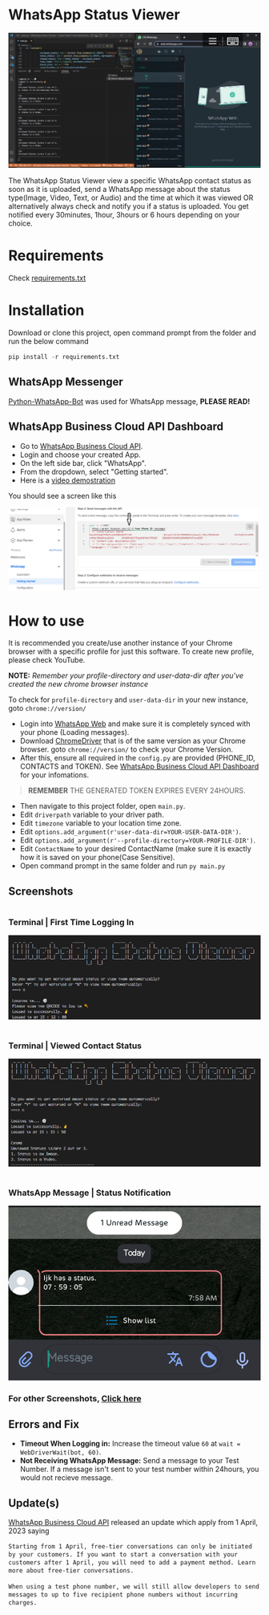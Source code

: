 # WhatsApp Status Viewer

![WhatsApp Status Checker](static/images/WhatsApp%20Status%20Checker.png)

The WhatsApp Status Viewer view a specific WhatsApp contact status as soon as it is uploaded, send a WhatsApp message about the status type(Image, Video, Text, or  Audio) and the time at which it was viewed OR alternatively always check and notify you if a status is uploaded. You get notified every 30minutes, 1hour, 3hours or 6 hours depending on your choice.

# Requirements

Check [requirements.txt]

# Installation

Download or clone this project, open command prompt from the folder and run the below command

```python
pip install -r requirements.txt
```

## WhatsApp Messenger

[Python-WhatsApp-Bot] was used for WhatsApp message, **PLEASE READ!**

## WhatsApp Business Cloud API Dashboard
  - Go to [WhatsApp Business Cloud API].
  - Login and choose your created App.
  - On the left side bar, click "WhatsApp".
  - From the dropdown, select "Getting started".
  - Here is a [video demostration](https://youtu.be/yQZsrGnJfcg)

You should see a screen like this 

![WhatsApp Business Cloud API Dashboard Image](static/images/WhatsApp%20Business%20Cloud%20API%20Dashboard.png)

# How to use

It is recommended you create/use another instance of your Chrome browser with a specific profile for just this software. To create new profile, please check YouTube. 
    
**NOTE:** *Remember your profile-directory and user-data-dir after you've created the new chrome browser instance*

To check for `profile-directory` and `user-data-dir` in your new instance, goto `chrome://version/`

  - Login into [WhatsApp Web] and make sure it is completely synced with your phone (Loading messages).
  - Download [ChromeDriver] that is of the same version as your Chrome browser. goto `chrome://version/` to check your Chrome Version.
  - After this, ensure all required in the `config.py` are provided (PHONE_ID, CONTACTS and TOKEN). See [WhatsApp Business Cloud API Dashboard] for your infomations. 
  > **REMEMBER** THE GENERATED TOKEN EXPIRES EVERY 24HOURS.
  - Then navigate to this project folder, open `main.py`.
  - Edit `driverpath` variable to your driver path.
  - Edit `timezone` variable to your location time zone.
  - Edit `options.add_argument(r'user-data-dir=YOUR-USER-DATA-DIR')`.
  - Edit `options.add_argument(r'--profile-directory=YOUR-PROFILE-DIR')`.
  - Edit `ContactName` to your desired ContactName (make sure it is exactly how it is saved on your phone(Case Sensitive).
  - Open command prompt in the same folder and run `py main.py`

## Screenshots
#
### Terminal | First Time Logging In
![WhatsApp first time log in](static/images/WhatsApp%20first%20time%20log%20in.png)
#
### Terminal | Viewed Contact Status 
![WhatsApp subsequent log in view status 2](static/images/WhatsApp%20subsequent%20log%20in%20view%20status%202.png)
#
### WhatsApp Message | Status Notification
![WhatsApp first time log in](static/images/WhatsApp%20Notification%20Status%20Message.png)
### For other Screenshots, [Click here](static/images)

## Errors and Fix

- **Timeout When Logging in:** Increase the timeout value `60` at `wait = WebDriverWait(bot, 60)`.
- **Not Receiving WhatsApp Message:** Send a message to your Test Number. If a message isn't sent to your test number within 24hours, you would not recieve message. 

## Update(s)

[WhatsApp Business Cloud API] released an update which apply from 1 April, 2023 saying
  
    Starting from 1 April, free-tier conversations can only be initiated by your customers. If you want to start a conversation with your customers after 1 April, you will need to add a payment method. Learn more about free-tier conversations.

    When using a test phone number, we will still allow developers to send messages to up to five recipient phone numbers without incurring charges.


[requirements.txt]: <requirements.txt>
[WhatsApp Web]: <https://web.whatsapp.com>
[Python-WhatsApp-Bot]: <https://github.com/Radi-dev/python-whatsapp-bot>
[ChromeDriver]: <https://chromedriver.chromium.org/downloads>
[WhatsApp Business Cloud API]:<https://developers.facebook.com/products/whatsapp/>
[WhatsApp Business Cloud API Dashboard]: <README.md#WhatsApp-Business-Cloud-API-Dashboard>
